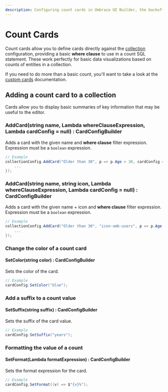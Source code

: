```yaml
---
description: Configuring count cards in Umbraco UI Builder, the backoffice UI builder for Umbraco.
---
```


# Count Cards

Count cards allow you to define cards directly against the [collection](../collections/overview.md) configuration, providing a basic **where clause** to use in a count SQL statement. These work perfectly for basic data visualizations based on counts of entities in a collection.

If you need to do more than a basic count, you'll want to take a look at the [custom cards](custom-cards.md) documentation.

## Adding a count card to a collection

Cards allow you to display basic summaries of key information that may be useful to the editor.

### **AddCard(string name, Lambda whereClauseExpression, Lambda cardConfig = null) : CardConfigBuilder**

Adds a card with the given name and **where clause** filter expression. Expression must be a `boolean` expression.

````csharp
// Example
collectionConfig.AddCard("Older than 30", p => p.Age > 30, cardConfig => {
    ...
});
````

### **AddCard(string name, string icon, Lambda whereClauseExpression, Lambda cardConfig = null) : CardConfigBuilder**

Adds a card with the given name + icon and **where clause** filter expression. Expression must be a `boolean` expression.

````csharp
// Example
collectionConfig.AddCard("Older than 30", "icon-umb-users", p => p.Age > 30, cardConfig => {
    ...
});
````

### Change the color of a count card

#### **SetColor(string color) : CardConfigBuilder**

Sets the color of the card.

````csharp
// Example
cardConfig.SetColor("blue");
````

### Add a suffix to a count value

#### **SetSuffix(string suffix) : CardConfigBuilder**

Sets the suffix of the card value.

````csharp
// Example
cardConfig.SetSuffix("years");
````

### Formatting the value of a count

#### **SetFormat(Lambda formatExpression) : CardConfigBuilder**

Sets the format expression for the card.

````csharp
// Example
cardConfig.SetFormat((v) => $"{v}%");
````
